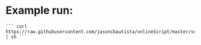 # Example run:

	``` curl https://raw.githubusercontent.com/jasoncbautista/onlineScript/master/script.sh  | sh ```

